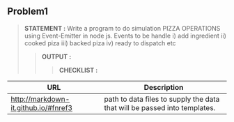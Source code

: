 ## Problem1
> __STATEMENT :__
Write a program to do simulation PIZZA OPERATIONS using Event-Emitter in node js. 
Events to be handle 
i) add ingredient ii) cooked piza iii) backed piza iv) ready to dispatch etc
>> __OUTPUT :__
> > > __CHECKLIST :__




| URL | Description |
| ------ | ----------- |
| http://markdown-it.github.io/#fnref3   | path to data files to supply the data that will be passed into templates. |
